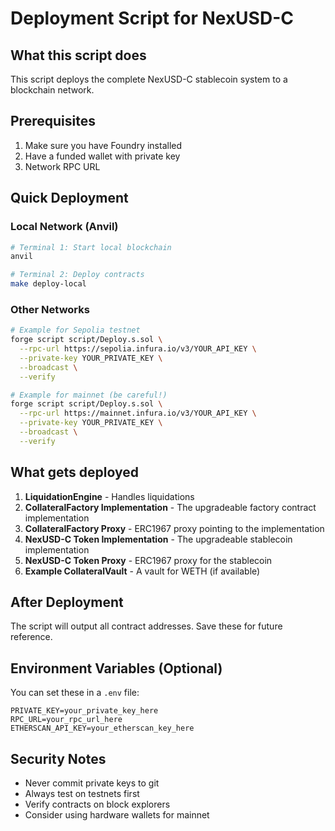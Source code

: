 # Deployment Script for NexUSD-C

## What this script does
This script deploys the complete NexUSD-C stablecoin system to a blockchain network.

## Prerequisites
1. Make sure you have Foundry installed
2. Have a funded wallet with private key
3. Network RPC URL

## Quick Deployment

### Local Network (Anvil)
```bash
# Terminal 1: Start local blockchain
anvil

# Terminal 2: Deploy contracts
make deploy-local
```

### Other Networks
```bash
# Example for Sepolia testnet
forge script script/Deploy.s.sol \
  --rpc-url https://sepolia.infura.io/v3/YOUR_API_KEY \
  --private-key YOUR_PRIVATE_KEY \
  --broadcast \
  --verify

# Example for mainnet (be careful!)
forge script script/Deploy.s.sol \
  --rpc-url https://mainnet.infura.io/v3/YOUR_API_KEY \
  --private-key YOUR_PRIVATE_KEY \
  --broadcast \
  --verify
```

## What gets deployed
1. **LiquidationEngine** - Handles liquidations
2. **CollateralFactory Implementation** - The upgradeable factory contract implementation
3. **CollateralFactory Proxy** - ERC1967 proxy pointing to the implementation
4. **NexUSD-C Token Implementation** - The upgradeable stablecoin implementation
5. **NexUSD-C Token Proxy** - ERC1967 proxy for the stablecoin
6. **Example CollateralVault** - A vault for WETH (if available)

## After Deployment
The script will output all contract addresses. Save these for future reference.

## Environment Variables (Optional)
You can set these in a `.env` file:
```
PRIVATE_KEY=your_private_key_here
RPC_URL=your_rpc_url_here
ETHERSCAN_API_KEY=your_etherscan_key_here
```

## Security Notes
- Never commit private keys to git
- Always test on testnets first
- Verify contracts on block explorers
- Consider using hardware wallets for mainnet
